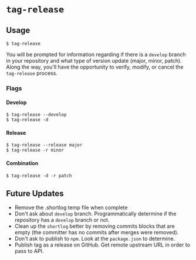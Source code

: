 # `tag-release`

## Usage

```
$ tag-release
```

You will be prompted for information regarding if there is a `develop`
branch in your repository and what type of version update (major, minor,
patch). Along the way, you'll have the opportunity to verify, modify, or
cancel the `tag-release` process.

### Flags

#### Develop

```
$ tag-release --develop
$ tag-release -d
```

#### Release

```
$ tag-release --release major
$ tag-release -r minor
```

#### Combination

```
$ tag-release -d -r patch
```

## Future Updates

* Remove the .shortlog temp file when complete
* Don't ask about `develop` branch. Programmatically determine if the repository has a `develop` branch or not.
* Clean up the `shortlog` better by removing commits blocks that are empty (the committer has no commits after merges were removed).
* Don't ask to publish to `npm`. Look at the `package.json` to determine.
* Publish tag as a release on GitHub. Get remote upstream URL in order to pass to API.
